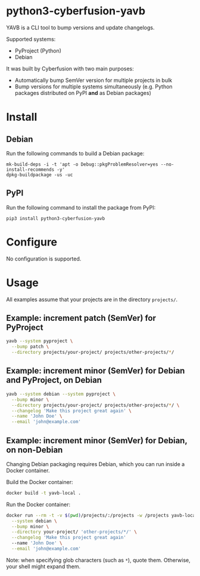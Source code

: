 # python3-cyberfusion-yavb

YAVB is a CLI tool to bump versions and update changelogs.

Supported systems:

* PyProject (Python)
* Debian

It was built by Cyberfusion with two main purposes:

- Automatically bump SemVer version for multiple projects in bulk
- Bump versions for multiple systems simultaneously (e.g. Python packages distributed on PyPI **and** as Debian packages)

# Install

## Debian

Run the following commands to build a Debian package:

    mk-build-deps -i -t 'apt -o Debug::pkgProblemResolver=yes --no-install-recommends -y'
    dpkg-buildpackage -us -uc

## PyPI

Run the following command to install the package from PyPI:

    pip3 install python3-cyberfusion-yavb

# Configure

No configuration is supported.

# Usage

All examples assume that your projects are in the directory `projects/`.

## Example: increment patch (SemVer) for PyProject

```bash
yavb --system pyproject \
  --bump patch \
  --directory projects/your-project/ projects/other-projects/*/
```

## Example: increment minor (SemVer) for Debian and PyProject, on Debian

```bash
yavb --system debian --system pyproject \
  --bump minor \
  --directory projects/your-project/ projects/other-projects/*/ \
  --changelog 'Make this project great again' \
  --name 'John Doe' \
  --email 'john@example.com'
```

## Example: increment minor (SemVer) for Debian, on non-Debian

Changing Debian packaging requires Debian, which you can run inside a Docker container.

Build the Docker container:

```bash
docker build -t yavb-local .
```

Run the Docker container:

```bash
docker run --rm -t -v $(pwd)/projects/:/projects -w /projects yavb-local \
  --system debian \
  --bump minor \
  --directory your-project/ 'other-projects/*/' \
  --changelog 'Make this project great again'
  --name 'John Doe' \
  --email 'john@example.com'
```

Note: when specifying glob characters (such as `*`), quote them. Otherwise, your shell might expand them.
